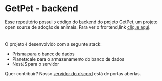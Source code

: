 # GetPet - backend

Esse repositório possui o código do backend do projeto GetPet, um projeto open source de adoção de animais. Para ver o frontend,link [clique aqui](https://github.com/otaldonuness/getpet-front).

#

O projeto é desenvolvido com a seguinte stack:
- Prisma para o banco de dados
- Planetscale para o armazenamento do banco de dados
- NestJS para o servidor

Quer contribuir? Nosso [servidor do discord](https://discord.com/invite/vwZWd2ev) está de portas abertas. 
